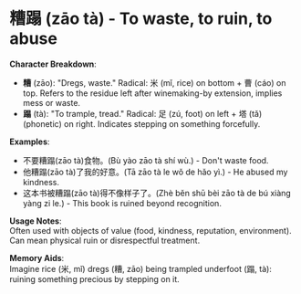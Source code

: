 # **糟蹋 (zāo tà) - To waste, to ruin, to abuse**

**Character Breakdown**:  
- **糟** (zāo): "Dregs, waste." Radical: 米 (mǐ, rice) on bottom + 曹 (cáo) on top. Refers to the residue left after winemaking-by extension, implies mess or waste.  
- **蹋** (tà): "To trample, tread." Radical: 足 (zú, foot) on left + 塔 (tǎ) (phonetic) on right. Indicates stepping on something forcefully.

**Examples**:  
- 不要糟蹋(zāo tà)食物。(Bù yào zāo tà shí wù.) - Don't waste food.  
- 他糟蹋(zāo tà)了我的好意。(Tā zāo tà le wǒ de hǎo yì.) - He abused my kindness.  
- 这本书被糟蹋(zāo tà)得不像样子了。(Zhè běn shū bèi zāo tà de bú xiàng yàng zi le.) - This book is ruined beyond recognition.

**Usage Notes**:  
Often used with objects of value (food, kindness, reputation, environment). Can mean physical ruin or disrespectful treatment.

**Memory Aids**:  
Imagine rice (米, mǐ) dregs (糟, zāo) being trampled underfoot (蹋, tà): ruining something precious by stepping on it.